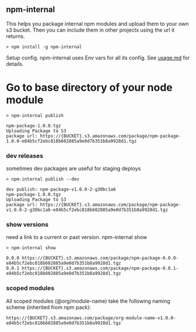 npm-internal
------------

This helps you package internal npm modules and upload them to your own s3 bucket. Then you can include them in other projects using the url it returns.

```
> npm install -g npm-internal
```

Setup config.  npm-internal uses Env vars for all its config. See [usage.md](usage.md) for details.


# Go to base directory of your node module

```
> npm-internal publish

npm-package-1.0.0.tgz
Uploading Package to S3
package url: https://{BUCKET}.s3.amazonaws.com/package/npm-package-1.0.0-e84b5cf2ebc818b602885a9e0d7b351b8a9928d1.tgz
```

### dev releases

sometimes dev packages are useful for staging deploys

```
> npm-internal publish --dev

dev publish: npm-package-v1.0.0-2-g30bc1a6
npm-package-1.0.0.tgz
Uploading Package to S3
package url: https://{BUCKET}.s3.amazonaws.com/package/npm-package-v1.0.0-2-g30bc1a6-e84b5cf2ebc818b602885a9e0d7b351b8a9928d1.tgz
```

### show versions

need a link to a current or past version. npm-internal show

```
> npm-internal show

0.0.0 https://{BUCKET}.s3.amazonaws.com/package/npm-package-0.0.0-e84b5cf2ebc818b602885a9e0d7b351b8a9928d1.tgz
0.0.1 https://{BUCKET}.s3.amazonaws.com/package/npm-package-0.0.1-e84b5cf2ebc818b602885a9e0d7b351b8a9928d1.tgz
```

### scoped modules

All scoped modules (@org/module-name) take the following naming scheme (inherited from npm pack):

```
https://{BUCKET}.s3.amazonaws.com/package/org-module-name-v1.0.0-e84b5cf2ebc818b602885a9e0d7b351b8a9928d1.tgz
```
